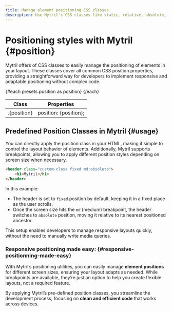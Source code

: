 ```yaml
---
title: Manage element positioning CSS classes
description: Use Mytril's CSS classes like static, relative, absolute, and fixed to control element positioning in your project. Easily implement responsive layouts with minimal code.
---
```


<script lang="ts">
    import {presets} from "../index.js";
</script>

# Positioning styles with Mytril {#position}

Mytril offers of CSS classes to easily manage the positioning of elements in your layout. These classes cover all common CSS position properties, providing a straightforward way for developers to implement responsive and adaptable positioning without complex code.

<table>
    <thead>
        <tr>
            <th>Class</th>
            <th>Properties</th>
        </tr>
    </thead>
    <tbody>
        {#each presets.position as position}
            <tr>
                <td>.{position}</td>
                <td>position: {position};</td>
            </tr>
        {/each}
    </tbody>
</table>

## Predefined Position Classes in Mytril {#usage}

You can directly apply the position class in your HTML, making it simple to control the layout behavior of elements. Additionally, Mytril supports breakpoints, allowing you to apply different position styles depending on screen size when necessary.

```html
<header class="custom-class fixed md:absolute">
	<h1>Mytril</h1>
</header>
```

In this example:

- The header is set to `fixed` position by default, keeping it in a fixed place as the user scrolls.
- Once the screen size hits the `md` (medium) breakpoint, the header switches to `absolute` position, moving it relative to its nearest positioned ancestor.

This setup enables developers to manage responsive layouts quickly, without the need to manually write media queries.

### Responsive positioning made easy: {#responsive-positionning-made-easy}

With Mytril’s positioning utilities, you can easily manage **element positions** for different screen sizes, ensuring your layout adapts as needed. While breakpoints are available, they’re just an option to help you create flexible layouts, not a required feature.

By applying Mytril’s pre-defined position classes, you streamline the development process, focusing on **clean and efficient code** that works across devices.
